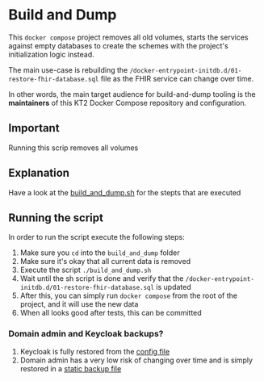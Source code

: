 # Build and Dump

This `docker compose` project removes all old volumes, starts the services
against empty databases to create the schemes with the project's initialization
logic instead.

The main use-case is rebuilding the `/docker-entrypoint-initdb.d/01-restore-fhir-database.sql`
file as the FHIR service can change over time.

In other words, the main target audience for build-and-dump tooling is the
__maintainers__ of this KT2 Docker Compose repository and configuration.

## Important

Running this scrip removes all volumes

## Explanation

Have a look at the [build_and_dump.sh](./build_and_dump.sh) for the stepts that
are executed

## Running the script

In order to run the script execute the following steps:

1. Make sure you `cd` into the `build_and_dump` folder
2. Make sure it's okay that all current data is removed
3. Execute the script `./build_and_dump.sh`
4. Wait until the sh script is done and verify that the
   `/docker-entrypoint-initdb.d/01-restore-fhir-database.sql` is updated
5. After this, you can simply run `docker compose` from the root of the
   project, and it will use the new data
6. When all looks good after tests, this can be committed

### Domain admin and Keycloak backups?

1. Keycloak is fully restored from the [config
   file](../config/keycloak-kt2-realm.json)
2. Domain admin has a very low risk of changing over time and is simply
   restored in a [static backup
   file](../docker-entrypoint-initdb.d/02-restore-domain-admin-database.sql)
